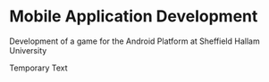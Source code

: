 Mobile Application Development
==============================

Development of a game for the Android Platform at Sheffield Hallam University

Temporary Text
